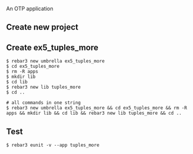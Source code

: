 An OTP application

Create new project
----	
Create ex5_tuples_more
----	
	$ rebar3 new umbrella ex5_tuples_more
	$ cd ex5_tuples_more
	$ rm -R apps
	$ mkdir lib
	$ cd lib
	$ rebar3 new lib tuples_more
	$ cd ..
	
	# all commands in one string
	$ rebar3 new umbrella ex5_tuples_more && cd ex5_tuples_more && rm -R apps && mkdir lib && cd lib && rebar3 new lib tuples_more && cd ..

Test
-----
	$ rebar3 eunit -v --app tuples_more